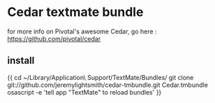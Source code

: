 # Cedar textmate bundle

for more info on Pivotal's awesome Cedar, go here : https://github.com/pivotal/cedar

## install

{{
  cd ~/Library/Application\ Support/TextMate/Bundles/
  git clone git://github.com/jeremylightsmith/cedar-tmbundle.git Cedar.tmbundle
  osascript -e 'tell app "TextMate" to reload bundles'
}}